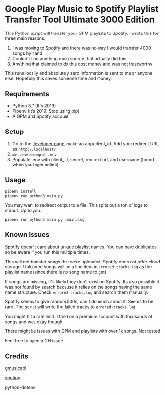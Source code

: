 # Google Play Music to Spotify Playlist Transfer Tool Ultimate 3000 Edition

This Python script will transfer your GPM playlists to Spotify. I wrote this for three main reasons:

1) I was moving to Spotify and there was no way I would transfer 4000 songs by hand
2) Couldn't find anything open source that actually did this
3) Anything that claimed to do this cost money and was not trustworthy

This runs locally and absolutely zero information is sent to me or anyone else. Hopefully this saves someone time and money.

## Requirements

* Python 3.7 (It's 2019)
* Pipenv (It's 2019! Stop using pip)
* A GPM and Spotify account

## Setup
1) Go to the [developer page](developer.spotify.com/dashboard/), make an app/client_id. Add your redirect URL as `http://localhost/`
2) `mv .env.example .env`
3) Populate .env with client_id, secret, redirect url, and username (found when you login online)


## Usage
```bash
pipenv install
pipenv run python3 main.py
```

You may want to redirect output to a file. This spits out a ton of logs to stdout. Up to you.
```bash
pipenv run python3 main.py >main.log
```

## Known Issues
Spotify doesn't care about unique playlist names. You can have duplicates so be aware if you run this multiple times.

This will not transfer songs that were uploaded. Spotify does not offer cloud storage. Uploaded songs will be a line item in `errored-tracks.log` as the playlist name (since there is no song name to get)

If songs are missing, it's likely they don't exist on Spotify. Its also possible it was not found by search because it relies on the songs having the same name structure. Check `errored-tracks.log` and search them manually.

Spotify seems to give random 500s, can't do much about it. Seems to be rare. The script will write the failed tracks to `errored-tracks.log`

You might hit a rate limit. I tried on a premium account with thousands of songs and was okay though.

There might be issues with GPM and playlists with over 1k songs. Not tested



Feel free to open a GH issue

## Credits
[gmusicapi](https://github.com/simon-weber/gmusicapi)

[spotipy](https://github.com/plamere/spotipy)

python-dotenv